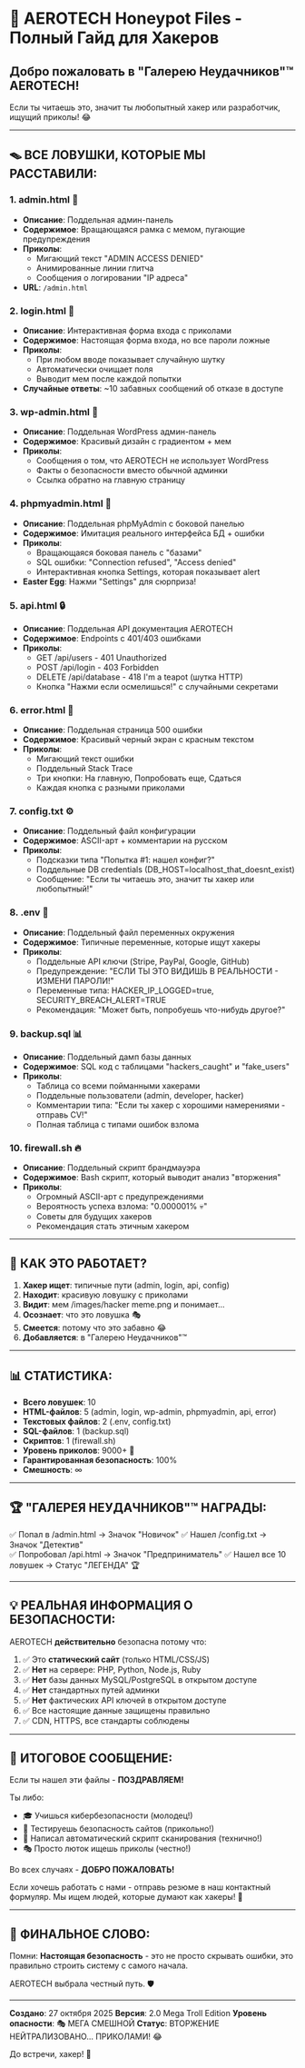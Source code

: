 # 🎣 AEROTECH Honeypot Files - Полный Гайд для Хакеров

## Добро пожаловать в "Галерею Неудачников"™ AEROTECH!

Если ты читаешь это, значит ты любопытный хакер или разработчик, ищущий приколы! 😂

---

## 🪤 ВСЕ ЛОВУШКИ, КОТОРЫЕ МЫ РАССТАВИЛИ:

### 1. **admin.html** 🚨
- **Описание**: Поддельная админ-панель
- **Содержимое**: Вращающаяся рамка с мемом, пугающие предупреждения
- **Приколы**: 
  - Мигающий текст "ADMIN ACCESS DENIED"
  - Анимированные линии глитча
  - Сообщения о логировании "IP адреса"
- **URL**: `/admin.html`

### 2. **login.html** 🔐
- **Описание**: Интерактивная форма входа с приколами
- **Содержимое**: Настоящая форма входа, но все пароли ложные
- **Приколы**:
  - При любом вводе показывает случайную шутку
  - Автоматически очищает поля
  - Выводит мем после каждой попытки
- **Случайные ответы**: ~10 забавных сообщений об отказе в доступе

### 3. **wp-admin.html** 📝
- **Описание**: Поддельная WordPress админ-панель
- **Содержимое**: Красивый дизайн с градиентом + мем
- **Приколы**:
  - Сообщения о том, что AEROTECH не использует WordPress
  - Факты о безопасности вместо обычной админки
  - Ссылка обратно на главную страницу

### 4. **phpmyadmin.html** 💾
- **Описание**: Поддельная phpMyAdmin с боковой панелью
- **Содержимое**: Имитация реального интерфейса БД + ошибки
- **Приколы**:
  - Вращающаяся боковая панель с "базами"
  - SQL ошибки: "Connection refused", "Access denied"
  - Интерактивная кнопка Settings, которая показывает alert
- **Easter Egg**: Нажми "Settings" для сюрприза!

### 5. **api.html** 🔒
- **Описание**: Поддельная API документация AEROTECH
- **Содержимое**: Endpoints с 401/403 ошибками
- **Приколы**:
  - GET /api/users - 401 Unauthorized
  - POST /api/login - 403 Forbidden
  - DELETE /api/database - 418 I'm a teapot (шутка HTTP)
  - Кнопка "Нажми если осмелишься!" с случайными секретами

### 6. **error.html** 🔴
- **Описание**: Поддельная страница 500 ошибки
- **Содержимое**: Красивый черный экран с красным текстом
- **Приколы**:
  - Мигающий текст ошибки
  - Поддельный Stack Trace
  - Три кнопки: На главную, Попробовать еще, Сдаться
  - Каждая кнопка с разными приколами

### 7. **config.txt** ⚙️
- **Описание**: Поддельный файл конфигурации
- **Содержимое**: ASCII-арт + комментарии на русском
- **Приколы**:
  - Подсказки типа "Попытка #1: нашел конфиг?"
  - Поддельные DB credentials (DB_HOST=localhost_that_doesnt_exist)
  - Сообщение: "Если ты читаешь это, значит ты хакер или любопытный!"

### 8. **.env** 🔑
- **Описание**: Поддельный файл переменных окружения
- **Содержимое**: Типичные переменные, которые ищут хакеры
- **Приколы**:
  - Поддельные API ключи (Stripe, PayPal, Google, GitHub)
  - Предупреждение: "ЕСЛИ ТЫ ЭТО ВИДИШЬ В РЕАЛЬНОСТИ - ИЗМЕНИ ПАРОЛИ!"
  - Переменные типа: HACKER_IP_LOGGED=true, SECURITY_BREACH_ALERT=TRUE
  - Рекомендация: "Может быть, попробуешь что-нибудь другое?"

### 9. **backup.sql** 📊
- **Описание**: Поддельный дамп базы данных
- **Содержимое**: SQL код с таблицами "hackers_caught" и "fake_users"
- **Приколы**:
  - Таблица со всеми пойманными хакерами
  - Поддельные пользователи (admin, developer, hacker)
  - Комментарии типа: "Если ты хакер с хорошими намерениями - отправь CV!"
  - Полная таблица с типами ошибок взлома

### 10. **firewall.sh** 🔥
- **Описание**: Поддельный скрипт брандмауэра
- **Содержимое**: Bash скрипт, который выводит анализ "вторжения"
- **Приколы**:
  - Огромный ASCII-арт с предупреждениями
  - Вероятность успеха взлома: "0.000001% 💀"
  - Советы для будущих хакеров
  - Рекомендация стать этичным хакером

---

## 🎯 КАК ЭТО РАБОТАЕТ?

1. **Хакер ищет**: типичные пути (admin, login, api, config)
2. **Находит**: красивую ловушку с приколами
3. **Видит**: мем /images/hacker meme.png и понимает...
4. **Осознает**: что это ловушка 🎭
5. **Смеется**: потому что это забавно 😂
6. **Добавляется**: в "Галерею Неудачников"™

---

## 📊 СТАТИСТИКА:

- **Всего ловушек**: 10
- **HTML-файлов**: 5 (admin, login, wp-admin, phpmyadmin, api, error)
- **Текстовых файлов**: 2 (.env, config.txt)
- **SQL-файлов**: 1 (backup.sql)
- **Скриптов**: 1 (firewall.sh)
- **Уровень приколов**: 9000+ 🚀
- **Гарантированная безопасность**: 100%
- **Смешность**: ∞

---

## 🏆 "ГАЛЕРЕЯ НЕУДАЧНИКОВ"™ НАГРАДЫ:

✅ Попал в /admin.html → Значок "Новичок"
✅ Нашел /config.txt → Значок "Детектив"  
✅ Попробовал /api.html → Значок "Предприниматель"
✅ Нашел все 10 ловушек → Статус "ЛЕГЕНДА" 🏆

---

## 💡 РЕАЛЬНАЯ ИНФОРМАЦИЯ О БЕЗОПАСНОСТИ:

AEROTECH **действительно** безопасна потому что:

1. ✅ Это **статический сайт** (только HTML/CSS/JS)
2. ✅ **Нет** на сервере: PHP, Python, Node.js, Ruby
3. ✅ **Нет** базы данных MySQL/PostgreSQL в открытом доступе
4. ✅ **Нет** стандартных путей админки
5. ✅ **Нет** фактических API ключей в открытом доступе
6. ✅ Все настоящие данные защищены правильно
7. ✅ CDN, HTTPS, все стандарты соблюдены

---

## 🎪 ИТОГОВОЕ СООБЩЕНИЕ:

Если ты нашел эти файлы - **ПОЗДРАВЛЯЕМ!**

Ты либо:
- 🎓 Учишься кибербезопасности (молодец!)
- 🔧 Тестируешь безопасность сайтов (прикольно!)
- 🤖 Написал автоматический скрипт сканирования (технично!)
- 🎭 Просто люток ищешь приколы (честно!)

Во всех случаях - **ДОБРО ПОЖАЛОВАТЬ!**

Если хочешь работать с нами - отправь резюме в наш контактный формуляр.
Мы ищем людей, которые думают как хакеры! 🚀

---

## 📝 ФИНАЛЬНОЕ СЛОВО:

Помни: **Настоящая безопасность** - это не просто скрывать ошибки,
это правильно строить систему с самого начала.

AEROTECH выбрала честный путь. 🛡️

---

**Создано**: 27 октября 2025
**Версия**: 2.0 Mega Troll Edition
**Уровень опасности**: 🎭 МЕГА СМЕШНОЙ
**Статус**: ВТОРЖЕНИЕ НЕЙТРАЛИЗОВАНО... ПРИКОЛАМИ! 😂

До встречи, хакер! 👋
